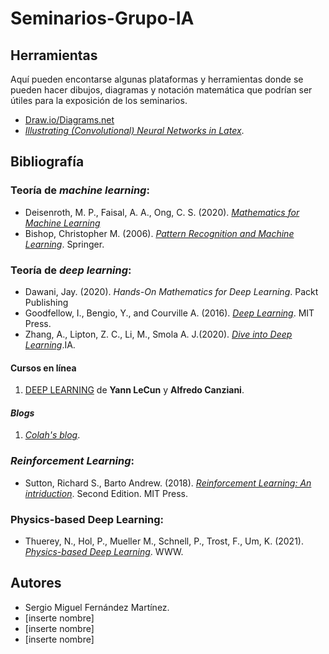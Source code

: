# Seminarios-Grupo-IA

## Herramientas

Aquí pueden encontarse algunas plataformas y herramientas donde se pueden hacer dibujos, diagramas y notación matemática que podrían ser útiles para la exposición de los seminarios.

* [Draw.io/Diagrams.net](https://app.diagrams.net)
* [*Illustrating (Convolutional) Neural Networks in Latex*](https://davidstutz.de/illustrating-convolutional-neural-networks-in-latex-with-tikz/).

## Bibliografía

### Teoría de *machine learning*:
* Deisenroth, M. P., Faisal, A. A., Ong, C. S. (2020). [*Mathematics for Machine Learning*](https://mml-book.github.io/book/mml-book.pdf)
* Bishop, Christopher M. (2006). [*Pattern Recognition and Machine Learning*](http://users.isr.ist.utl.pt/~wurmd/Livros/school/Bishop%20-%20Pattern%20Recognition%20And%20Machine%20Learning%20-%20Springer%20%202006.pdf). Springer.

### Teoría de *deep learning*:
* Dawani, Jay. (2020). *Hands-On Mathematics for Deep Learning*. Packt Publishing
* Goodfellow, I., Bengio, Y., and Courville A. (2016). [*Deep Learning*](https://www.deeplearningbook.org). MIT Press.
* Zhang, A., Lipton, Z. C., Li, M., Smola A. J.(2020). [*Dive into Deep Learning*](https://d2l.ai).IA.

#### Cursos en línea

1. [DEEP LEARNING](https://atcold.github.io/pytorch-Deep-Learning/) de **Yann LeCun** y **Alfredo Canziani**.

#### *Blogs*

1. [*Colah's blog*](http://colah.github.io).

### *Reinforcement Learning*:
* Sutton, Richard S., Barto Andrew. (2018). [*Reinforcement Learning: An intriduction*](http://www.incompleteideas.net/book/the-book-2nd.html). Second Edition. MIT Press.

### Physics-based Deep Learning:
* Thuerey, N., Hol, P., Mueller M., Schnell, P., Trost, F., Um, K. (2021). [*Physics-based Deep Learning*](https://physicsbaseddeeplearning.org). WWW.

## Autores 

* Sergio Miguel Fernández Martínez.
* [inserte nombre]
* [inserte nombre]
* [inserte nombre]
